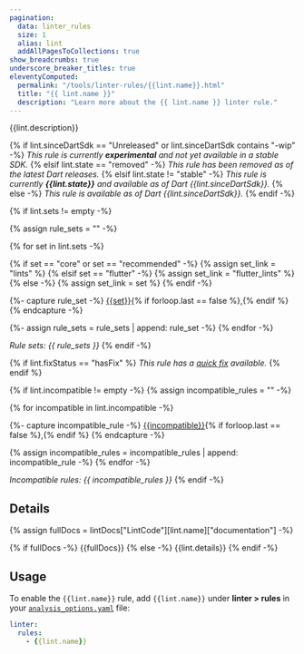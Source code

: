 ```yaml
---
pagination:
  data: linter_rules
  size: 1
  alias: lint
  addAllPagesToCollections: true
show_breadcrumbs: true
underscore_breaker_titles: true
eleventyComputed:
  permalink: "/tools/linter-rules/{{lint.name}}.html"
  title: "{{ lint.name }}"
  description: "Learn more about the {{ lint.name }} linter rule."
---
```


{{lint.description}}

{% if lint.sinceDartSdk == "Unreleased" or lint.sinceDartSdk contains "-wip" -%}
_This rule is currently **experimental**
and not yet available in a stable SDK._
{% elsif lint.state == "removed" -%}
_This rule has been removed as of the latest Dart releases._
{% elsif lint.state != "stable" -%}
_This rule is currently **{{lint.state}}**
and available as of Dart {{lint.sinceDartSdk}}._
{% else -%}
_This rule is available as of Dart {{lint.sinceDartSdk}}._
{% endif -%}

{% if lint.sets != empty -%}

{% assign rule_sets = "" -%}

{% for set in lint.sets -%}

{% if set == "core" or set == "recommended" -%}
{% assign set_link = "lints" %}
{% elsif set == "flutter" -%}
{% assign set_link = "flutter_lints" %}
{% else -%}
{% assign set_link = set %}
{% endif -%}

{%- capture rule_set -%}
[{{set}}](/tools/linter-rules#{{set_link}}){% if forloop.last == false %},{% endif %}
{% endcapture -%}

{%- assign rule_sets = rule_sets | append: rule_set -%}
{% endfor -%}

<em>Rule sets: {{ rule_sets }}</em>
{% endif -%}

{% if lint.fixStatus == "hasFix" %}
_This rule has a [quick fix](/tools/linter-rules#quick-fixes) available._
{% endif %}

{% if lint.incompatible != empty -%}
{% assign incompatible_rules = "" -%}

{% for incompatible in lint.incompatible -%}

{%- capture incompatible_rule -%}
[{{incompatible}}](/tools/linter-rules/{{incompatible}}){% if forloop.last == false %},{% endif %}
{% endcapture -%}

{% assign incompatible_rules = incompatible_rules | append: incompatible_rule -%}
{% endfor -%}

<em>Incompatible rules: {{ incompatible_rules }}</em>
{% endif -%}

## Details

{% assign fullDocs = lintDocs["LintCode"][lint.name]["documentation"] -%}

{% if fullDocs -%}
{{fullDocs}}
{% else -%}
{{lint.details}}
{% endif -%}

## Usage

To enable the `{{lint.name}}` rule,
add `{{lint.name}}` under **linter > rules** in your
[`analysis_options.yaml`](/tools/analysis) file:

```yaml title="analysis_options.yaml"
linter:
  rules:
    - {{lint.name}}
```
